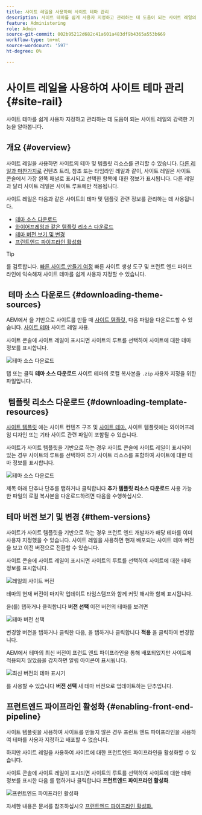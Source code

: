 ```yaml
---
title: 사이트 레일을 사용하여 사이트 테마 관리
description: 사이트 테마를 쉽게 사용자 지정하고 관리하는 데 도움이 되는 사이트 레일의 강력한 기능을 알아봅니다.
feature: Administering
role: Admin
source-git-commit: 002b95212d682c41a601a483df9b4365a553b669
workflow-type: tm+mt
source-wordcount: '597'
ht-degree: 0%

---
```



# 사이트 레일을 사용하여 사이트 테마 관리 {#site-rail}

사이트 테마를 쉽게 사용자 지정하고 관리하는 데 도움이 되는 사이트 레일의 강력한 기능을 알아봅니다.

## 개요 {#overview}

사이트 레일을 사용하면 사이트의 테마 및 템플릿 리소스를 관리할 수 있습니다. [다른 레일과 마찬가지로](/help/sites-cloud/authoring/getting-started/basic-handling.md#rail-selector) 컨텐츠 트리, 참조 또는 타임라인 레일과 같이, 사이트 레일은 사이트 콘솔에서 가장 왼쪽 패널로 표시되고 선택한 항목에 대한 정보가 표시됩니다. 다른 레일과 달리 사이트 레일은 사이트 루트에만 적용됩니다.

사이트 레일은 다음과 같은 사이트의 테마 및 템플릿 관련 정보를 관리하는 데 사용됩니다.

* [테마 소스 다운로드](#downloading-theme-sources)
* [와이어프레임과 같은 템플릿 리소스 다운로드](#downloading-template-resources)
* [테마 버전 보기 및 변경](#theme-vrsions)
* [프런트엔드 파이프라인 활성화](#enabling-the-front-end-pipeline)

>[!TIP]
>
>를 검토합니다. [빠른 사이트 만들기 여정](/help/journey-sites/quick-site/overview.md) 빠른 사이트 생성 도구 및 프런트 엔드 파이프라인에 익숙해져 사이트 테마를 쉽게 사용자 지정할 수 있습니다.

##  테마 소스 다운로드 {#downloading-theme-sources}

AEM에서 을 기반으로 사이트를 만들 때 [사이트 템플릿,](site-templates.md) 다음 파일을 다운로드할 수 있습니다. [사이트 테마](site-themes.md) 사이트 레일 사용.

사이트 콘솔에 사이트 레일이 표시되면 사이트의 루트를 선택하여 사이트에 대한 테마 정보를 표시합니다.

![테마 소스 다운로드](/help/sites-cloud/administering/assets/download-theme-wireframe.png)

탭 또는 클릭 **테마 소스 다운로드** 사이트 테마의 로컬 복사본을 `.zip` 사용자 지정을 위한 파일입니다.

##  템플릿 리소스 다운로드 {#downloading-template-resources}

[사이트 템플릿](site-templates.md) 에는 사이트 컨텐츠 구조 및 [사이트 테마.](site-themes.md) 사이트 템플릿에는 와이어프레임 디자인 또는 기타 사이트 관련 파일이 포함될 수 있습니다.

사이트가 사이트 템플릿을 기반으로 하는 경우 사이트 콘솔에 사이트 레일이 표시되어 있는 경우 사이트의 루트를 선택하여 추가 사이트 리소스를 포함하여 사이트에 대한 테마 정보를 표시합니다.

![테마 소스 다운로드](/help/sites-cloud/administering/assets/download-theme-wireframe.png)

제목 아래 단추나 단추를 탭하거나 클릭합니다 **추가 템플릿 리소스 다운로드** 사용 가능한 파일의 로컬 복사본을 다운로드하려면 다음을 수행하십시오.

## 테마 버전 보기 및 변경 {#them-versions}

사이트가 사이트 템플릿을 기반으로 하는 경우 프런트 엔드 개발자가 해당 테마를 이미 사용자 지정했을 수 있습니다. 사이트 레일을 사용하면 현재 배포되는 사이트 테마 버전을 보고 이전 버전으로 전환할 수 있습니다.

사이트 콘솔에 사이트 레일이 표시되면 사이트의 루트를 선택하여 사이트에 대한 테마 정보를 표시합니다.

![레일의 사이트 버전](/help/sites-cloud/administering/assets/theme-versions.png)

테마의 현재 버전이 마지막 업데이트 타임스탬프와 함께 커밋 해시와 함께 표시됩니다.

을(를) 탭하거나 클릭합니다 **버전 선택** 이전 버전의 테마를 보려면

![테마 버전 선택](/help/sites-cloud/administering/assets/select-theme-versions.png)

변경할 버전을 탭하거나 클릭한 다음, 을 탭하거나 클릭합니다 **적용** 을 클릭하여 변경합니다.

AEM에서 테마의 최신 버전이 프런트 엔드 파이프라인을 통해 배포되었지만 사이트에 적용되지 않았음을 감지하면 알림 아이콘이 표시됩니다.

![최신 버전의 테마 표시기](/help/sites-cloud/administering/assets/new-theme-version.png)

를 사용할 수 있습니다 **버전 선택** 새 테마 버전으로 업데이트하는 단추입니다.

## 프런트엔드 파이프라인 활성화 {#enabling-front-end-pipeline}

사이트 템플릿을 사용하여 사이트를 만들지 않은 경우 프런트 엔드 파이프라인을 사용하여 테마를 사용자 지정하고 배포할 수 없습니다.

하지만 사이트 레일을 사용하여 사이트에 대한 프런트엔드 파이프라인을 활성화할 수 있습니다.

사이트 콘솔에 사이트 레일이 표시되면 사이트의 루트를 선택하여 사이트에 대한 테마 정보를 표시한 다음 를 탭하거나 클릭합니다 **프런트엔드 파이프라인 활성화**.

![프런트엔드 파이프라인 활성화](/help/sites-cloud/administering/assets/enable-fep.png)

자세한 내용은 문서를 참조하십시오 [프런트엔드 파이프라인 활성화.](enable-front-end-pipeline.md)